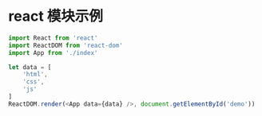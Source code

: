 # react 模块示例

<script src="./require.pack.js"></script>

<div id="demo"></div>

````js
import React from 'react'
import ReactDOM from 'react-dom'
import App from './index'

let data = [
    'html',
    'css',
    'js'
]
ReactDOM.render(<App data={data} />, document.getElementById('demo'))
````
